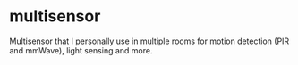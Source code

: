 # multisensor
Multisensor that I personally use in multiple rooms for motion detection (PIR and mmWave), light sensing and more.
